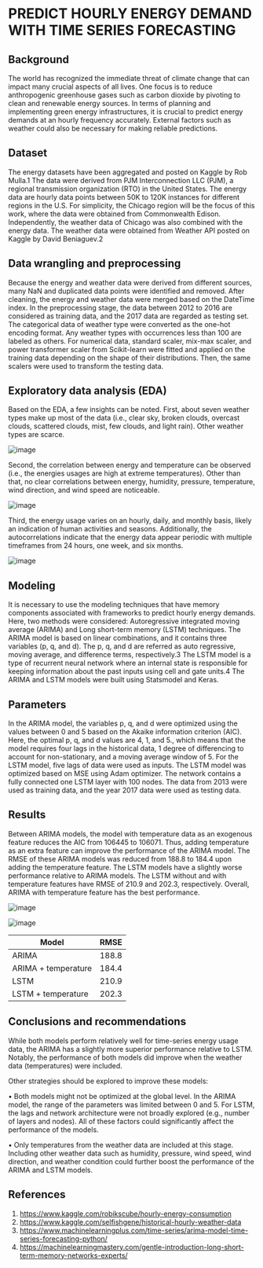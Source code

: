 # PREDICT HOURLY ENERGY DEMAND WITH TIME SERIES FORECASTING

## Background

The world has recognized the immediate threat of climate change that can impact many crucial aspects of all lives. One focus is to reduce anthropogenic greenhouse gases such as carbon dioxide by pivoting to clean and renewable energy sources. In terms of planning and implementing green energy infrastructures, it is crucial to predict energy demands at an hourly frequency accurately. External factors such as weather could also be necessary for making reliable predictions.

## Dataset

The energy datasets have been aggregated and posted on Kaggle by Rob Mulla.1 The data were derived from PJM Interconnection LLC (PJM), a regional transmission organization (RTO) in the United States. The energy data are hourly data points between 50K to 120K instances for different regions in the U.S. For simplicity, the Chicago region will be the focus of this work, where the data were obtained from Commonwealth Edison. Independently, the weather data of Chicago was also combined with the energy data. The weather data were obtained from Weather API posted on Kaggle by David Beniaguev.2

## Data wrangling and preprocessing

Because the energy and weather data were derived from different sources, many NaN and duplicated data points were identified and removed. After cleaning, the energy and weather data were merged based on the DateTime index. In the preprocessing stage, the data between 2012 to 2016 are considered as training data, and the 2017 data are regarded as testing set. The categorical data of weather type were converted as the one-hot encoding format. Any weather types with occurrences less than 100 are labeled as others. For numerical data, standard scaler, mix-max scaler, and power transformer scaler from Scikit-learn were fitted and applied on the training data depending on the shape of their distributions. Then, the same scalers were used to transform the testing data.

## Exploratory data analysis (EDA)

Based on the EDA, a few insights can be noted. First, about seven weather types make up most of the data (i.e., clear sky, broken clouds, overcast clouds, scattered clouds, mist, few clouds, and light rain). Other weather types are scarce.

![image](https://github.com/gt2199/Energy_prediction/blob/main/notebooks/Picture1.png)

Second, the correlation between energy and temperature can be observed (i.e., the energies usages are high at extreme temperatures). Other than that, no clear correlations between energy, humidity, pressure, temperature, wind direction, and wind speed are noticeable.

![image](https://github.com/gt2199/Energy_prediction/blob/main/notebooks/Picture2.png)

Third, the energy usage varies on an hourly, daily, and monthly basis, likely an indication of human activities and seasons. Additionally, the autocorrelations indicate that the energy data appear periodic with multiple timeframes from 24 hours, one week, and six months.

![image](https://github.com/gt2199/Energy_prediction/blob/main/notebooks/Picture3.png)

## Modeling

It is necessary to use the modeling techniques that have memory components associated with frameworks to predict hourly energy demands. Here, two methods were considered: Autoregressive integrated moving average (ARIMA) and Long short-term memory (LSTM) techniques. The ARIMA model is based on linear combinations, and it contains three variables (p, q, and d). The p, q, and d are referred as auto regressive, moving average, and difference terms, respectively.3 The LSTM model is a type of recurrent neural network where an internal state is responsible for keeping information about the past inputs using cell and gate units.4 The ARIMA and LSTM models were built using Statsmodel and Keras.

## Parameters

In the ARIMA model, the variables p, q, and d were optimized using the values between 0 and 5 based on the Akaike information criterion (AIC). Here, the optimal p, q, and d values are 4, 1, and 5., which means that the model requires four lags in the historical data, 1 degree of differencing to account for non-stationary, and a moving average window of 5. For the LSTM model, five lags of data were used as inputs. The LSTM model was optimized based on MSE using Adam optimizer. The network contains a fully connected one LSTM layer with 100 nodes. The data from 2013 were used as training data, and the year 2017 data were used as testing data.

## Results

Between ARIMA models, the model with temperature data as an exogenous feature reduces the AIC from 106445 to 106071. Thus, adding temperature as an extra feature can improve the performance of the ARIMA model. The RMSE of these ARIMA models was reduced from 188.8 to 184.4 upon adding the temperature feature. The LSTM models have a slightly worse performance relative to ARIMA models. The LSTM without and with temperature features have RMSE of 210.9 and 202.3, respectively. Overall, ARIMA with temperature feature has the best performance.

![image](https://github.com/gt2199/Energy_prediction/blob/main/notebooks/Picture4.png)

![image](https://github.com/gt2199/Energy_prediction/blob/main/notebooks/Picture5.png)

| Model  | RMSE |
| ------------- | ------------- |
| ARIMA  | 188.8  |
| ARIMA + temperature  | 184.4  |
| LSTM  | 210.9  |
| LSTM  + temperature  | 202.3  |

## Conclusions and recommendations

While both models perform relatively well for time-series energy usage data, the ARIMA has a slightly more superior performance relative to LSTM. Notably, the performance of both models did improve when the weather data (temperatures) were included.

Other strategies should be explored to improve these models:

•	Both models might not be optimized at the global level. In the ARIMA model, the range of the parameters was limited between 0 and 5. For LSTM, the lags and network architecture were not broadly explored (e.g., number of layers and nodes). All of these factors could significantly affect the performance of the models.

•	Only temperatures from the weather data are included at this stage. Including other weather data such as humidity, pressure, wind speed, wind direction, and weather condition could further boost the performance of the ARIMA and LSTM models.

## References

1.	https://www.kaggle.com/robikscube/hourly-energy-consumption
2.	https://www.kaggle.com/selfishgene/historical-hourly-weather-data
3.	https://www.machinelearningplus.com/time-series/arima-model-time-series-forecasting-python/
4.	https://machinelearningmastery.com/gentle-introduction-long-short-term-memory-networks-experts/




